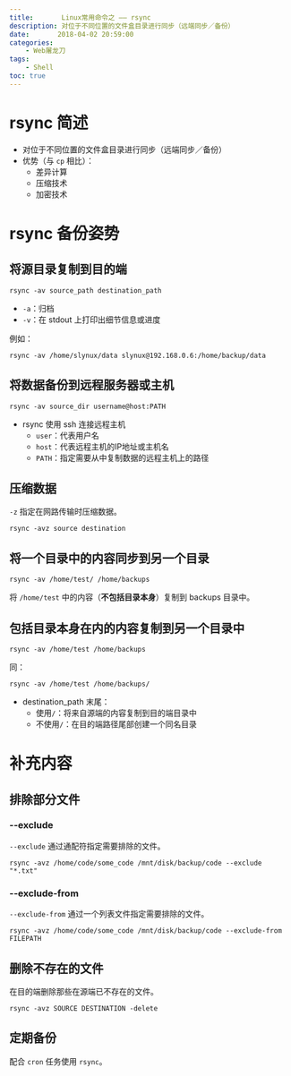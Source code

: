 ```yaml
---
title:       Linux常用命令之 —— rsync
description: 对位于不同位置的文件盒目录进行同步（远端同步／备份）
date:       2018-04-02 20:59:00
categories:
    - Web屠龙刀
tags:
    - Shell
toc: true
---
```


# rsync 简述

- 对位于不同位置的文件盒目录进行同步（远端同步／备份）
- 优势（与 `cp` 相比）：
    - 差异计算
    - 压缩技术
    - 加密技术

# rsync 备份姿势

## 将源目录复制到目的端

```
rsync -av source_path destination_path
```

- `-a`：归档
- `-v`：在 stdout 上打印出细节信息或进度

例如：

```
rsync -av /home/slynux/data slynux@192.168.0.6:/home/backup/data
```

## 将数据备份到远程服务器或主机

```
rsync -av source_dir username@host:PATH
```

- rsync 使用 ssh 连接远程主机
    - `user`：代表用户名
    - `host`：代表远程主机的IP地址或主机名
    - `PATH`：指定需要从中复制数据的远程主机上的路径

## 压缩数据

`-z` 指定在网路传输时压缩数据。

```
rsync -avz source destination
```

## 将一个目录中的内容同步到另一个目录

```
rsync -av /home/test/ /home/backups
```

将 `/home/test` 中的内容（**不包括目录本身**）复制到 backups 目录中。

## 包括目录本身在内的内容复制到另一个目录中

```
rsync -av /home/test /home/backups
```

同：

```
rsync -av /home/test /home/backups/
```

- destination_path 末尾：
    - 使用`/`：将来自源端的内容复制到目的端目录中
    - 不使用`/`：在目的端路径尾部创建一个同名目录

# 补充内容

## 排除部分文件

### --exclude

`--exclude` 通过通配符指定需要排除的文件。

```
rsync -avz /home/code/some_code /mnt/disk/backup/code --exclude "*.txt"
```

### --exclude-from

`--exclude-from` 通过一个列表文件指定需要排除的文件。

```
rsync -avz /home/code/some_code /mnt/disk/backup/code --exclude-from FILEPATH
```

## 删除不存在的文件

在目的端删除那些在源端已不存在的文件。

```
rsync -avz SOURCE DESTINATION -delete
```

## 定期备份

配合 `cron` 任务使用 `rsync`。